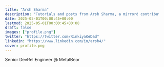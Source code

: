 ```yaml
---
title: "Arsh Sharma"
description: "Tutorials and posts from Arsh Sharma, a mirrord contributor and senior developer advocate"
date: 2025-05-01T00:00:45+00:00
lastmod: 2025-05-01T00:00:45+00:00
draft: false
images: ["profile.png"]
twitter: "https://twitter.com/RinkiyaKeDad"
linkedin: "https://www.linkedin.com/in/arsh4/"
cover: profile.png
---
```


Senior DevRel Engineer @ MetalBear
